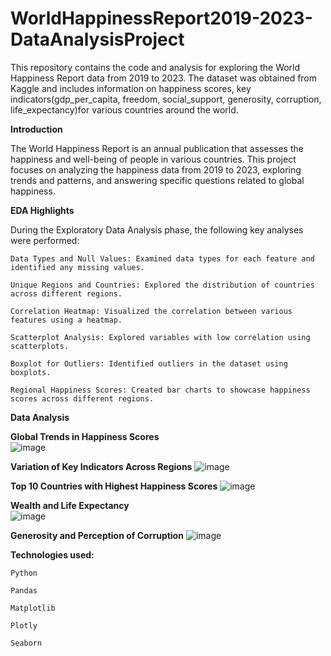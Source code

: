 # WorldHappinessReport2019-2023-DataAnalysisProject


This repository contains the code and analysis for exploring the World Happiness Report data from 2019 to 2023. The dataset was obtained from Kaggle and includes information on happiness scores, key indicators(gdp_per_capita, freedom, social_support, generosity, corruption, life_expectancy)for various countries around the world.

**Introduction**

  The World Happiness Report is an annual publication that assesses the happiness and well-being of people in various countries. This project focuses on analyzing the happiness data from  2019 to 2023, exploring trends and patterns, and answering specific questions related to global happiness.

**EDA Highlights**

  During the Exploratory Data Analysis phase, the following key analyses were performed:

    Data Types and Null Values: Examined data types for each feature and identified any missing values.
  
    Unique Regions and Countries: Explored the distribution of countries across different regions.
  
    Correlation Heatmap: Visualized the correlation between various features using a heatmap.
  
    Scatterplot Analysis: Explored variables with low correlation using scatterplots.
  
    Boxplot for Outliers: Identified outliers in the dataset using boxplots.
  
    Regional Happiness Scores: Created bar charts to showcase happiness scores across different regions. 

**Data Analysis**

  **Global Trends in Happiness Scores**  
    ![image](https://github.com/rm-rimsha/WorldHappinessReport2019-2023-DataAnalysisProject/assets/105241371/7d0432e4-4d81-4f00-a311-4ff197fad6a6)

  **Variation of Key Indicators Across Regions**
    ![image](https://github.com/rm-rimsha/WorldHappinessReport2019-2023-DataAnalysisProject/assets/105241371/36d6e4b5-ca01-4172-8975-e1eae999da17)

  **Top 10 Countries with Highest Happiness Scores**
    ![image](https://github.com/rm-rimsha/WorldHappinessReport2019-2023-DataAnalysisProject/assets/105241371/180e938e-b525-42e7-91fa-5321965fe7e1)

  **Wealth and Life Expectancy**  
    ![image](https://github.com/rm-rimsha/WorldHappinessReport2019-2023-DataAnalysisProject/assets/105241371/084b8c23-5ab9-4b71-af24-e974fdcd0fd9)

  **Generosity and Perception of Corruption**
    ![image](https://github.com/rm-rimsha/WorldHappinessReport2019-2023-DataAnalysisProject/assets/105241371/cb35e667-b7e3-44e6-a32f-318bd67feca0)


**Technologies used:**

    Python

    Pandas
    
    Matplotlib
    
    Plotly
    
    Seaborn

  
